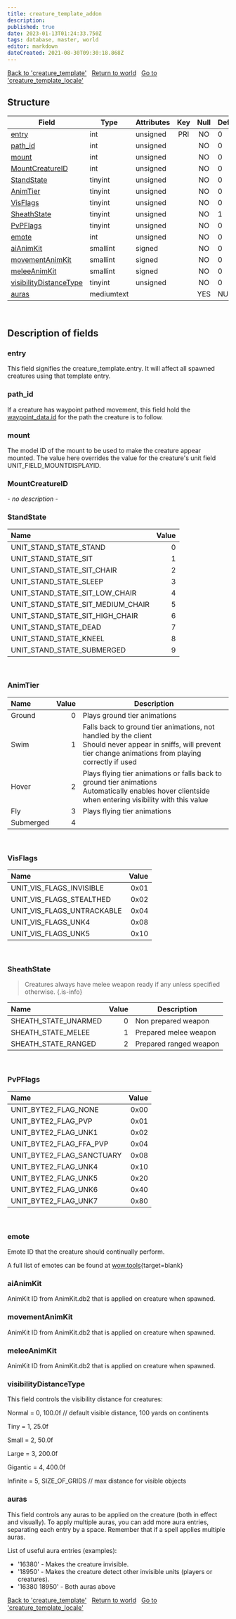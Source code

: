```yaml
---
title: creature_template_addon
description: 
published: true
date: 2023-01-13T01:24:33.750Z
tags: database, master, world
editor: markdown
dateCreated: 2021-08-30T09:30:18.868Z
---
```


<a href="https://trinitycore.info/en/database/master/world/creature_template" class="mt-5 v-btn v-btn--depressed v-btn--flat v-btn--outlined theme--light v-size--default darkblue--text text--lighten-3"><span class="v-btn__content"><i aria-hidden="true" class="v-icon notranslate v-icon--left mdi mdi-arrow-left theme--light"></i><span>Back to 'creature_template'</span></span></a>&nbsp;&nbsp;&nbsp;<a href="https://trinitycore.info/en/database/master/world/home" class="mt-5 v-btn v-btn--depressed v-btn--flat v-btn--outlined theme--light v-size--default darkblue--text text--lighten-3"><span class="v-btn__content"><i aria-hidden="true" class="v-icon notranslate v-icon--left mdi mdi-home-outline theme--light"></i><span>Return to world</span></span></a>&nbsp;&nbsp;&nbsp;<a href="https://trinitycore.info/en/database/master/world/creature_template_locale" class="mt-5 v-btn v-btn--depressed v-btn--flat v-btn--outlined theme--light v-size--default darkblue--text text--lighten-3"><span class="v-btn__content"><span>Go to 'creature_template_locale'</span><i aria-hidden="true" class="v-icon notranslate v-icon--right mdi mdi-arrow-right theme--light"></i></span></a>

## Structure

| Field | Type | Attributes | Key | Null | Default | Extra | Comment |
| --- | --- | --- | :---: | :---: | --- | --- | --- |
| [entry](#entry) | int | unsigned | PRI | NO | 0 |  |  |
| [path_id](#path_id) | int | unsigned |  | NO | 0 |  |  |
| [mount](#mount) | int | unsigned |  | NO | 0 |  |  |
| [MountCreatureID](#mountcreatureid) | int | unsigned |  | NO | 0 |  |  |
| [StandState](#standstate) | tinyint | unsigned |  | NO | 0 |  |  |
| [AnimTier](#animtier) | tinyint | unsigned |  | NO | 0 |  |  |
| [VisFlags](#visflags) | tinyint | unsigned |  | NO | 0 |  |  |
| [SheathState](#sheathstate) | tinyint | unsigned |  | NO | 1 |  |  |
| [PvPFlags](#pvpflags) | tinyint | unsigned |  | NO | 0 |  |  |
| [emote](#emote) | int | unsigned |  | NO | 0 |  |  |
| [aiAnimKit](#aianimkit) | smallint | signed |  | NO | 0 |  |  |
| [movementAnimKit](#movementanimkit) | smallint | signed |  | NO | 0 |  |  |
| [meleeAnimKit](#meleeanimkit) | smallint | signed |  | NO | 0 |  |  |
| [visibilityDistanceType](#visibilitydistancetype) | tinyint | unsigned |  | NO | 0 |  |  |
| [auras](#auras) | mediumtext |  |  | YES | NULL |  |  |
&nbsp;
## Description of fields

### entry
This field signifies the creature_template.entry. It will affect all spawned creatures using that template entry.
&nbsp;

### path_id
If a creature has waypoint pathed movement, this field hold the [waypoint_data.id](/en/database/master/world/waypoint_data#id) for the path the creature is to follow.
&nbsp;

### mount
The model ID of the mount to be used to make the creature appear mounted. The value here overrides the value for the creature's unit field UNIT_FIELD_MOUNTDISPLAYID.
&nbsp;

### MountCreatureID
*- no description -*
&nbsp;

### StandState
| Name | Value |
| :--- | ---: |
| UNIT_STAND_STATE_STAND | 0 |
| UNIT_STAND_STATE_SIT | 1 |
| UNIT_STAND_STATE_SIT_CHAIR | 2 |
| UNIT_STAND_STATE_SLEEP | 3 |
| UNIT_STAND_STATE_SIT_LOW_CHAIR | 4 |
| UNIT_STAND_STATE_SIT_MEDIUM_CHAIR | 5 |
| UNIT_STAND_STATE_SIT_HIGH_CHAIR | 6 |
| UNIT_STAND_STATE_DEAD | 7 |
| UNIT_STAND_STATE_KNEEL | 8 |
| UNIT_STAND_STATE_SUBMERGED | 9 |
<br>

### AnimTier
| Name | Value | Description |
| :--- | ---: | --- |
| Ground | 0 | Plays ground tier animations |
| Swim | 1 | Falls back to ground tier animations, not handled by the client<br>Should never appear in sniffs, will prevent tier change animations from playing correctly if used |
| Hover | 2 | Plays flying tier animations or falls back to ground tier animations<br>Automatically enables hover clientside when entering visibility with this value |
| Fly | 3 | Plays flying tier animations |
| Submerged | 4 | |
<br>

### VisFlags
| Name | Value |
| :--- | ---: |
| UNIT_VIS_FLAGS_INVISIBLE     | 0x01 |
| UNIT_VIS_FLAGS_STEALTHED     | 0x02 |
| UNIT_VIS_FLAGS_UNTRACKABLE   | 0x04 |
| UNIT_VIS_FLAGS_UNK4          | 0x08 |
| UNIT_VIS_FLAGS_UNK5          | 0x10 |
<br>

### SheathState
> Creatures always have melee weapon ready if any unless specified otherwise.
{.is-info}

| Name | Value | Description |
| :--- | ---: | --- |
| SHEATH_STATE_UNARMED | 0 | Non prepared weapon    |
| SHEATH_STATE_MELEE   | 1 | Prepared melee weapon  |
| SHEATH_STATE_RANGED  | 2 | Prepared ranged weapon |
<br>

### PvPFlags
| Name | Value |
| :--- | ---: |
| UNIT_BYTE2_FLAG_NONE      | 0x00 |
| UNIT_BYTE2_FLAG_PVP       | 0x01 |
| UNIT_BYTE2_FLAG_UNK1      | 0x02 |
| UNIT_BYTE2_FLAG_FFA_PVP   | 0x04 |
| UNIT_BYTE2_FLAG_SANCTUARY | 0x08 |
| UNIT_BYTE2_FLAG_UNK4      | 0x10 |
| UNIT_BYTE2_FLAG_UNK5      | 0x20 |
| UNIT_BYTE2_FLAG_UNK6      | 0x40 |
| UNIT_BYTE2_FLAG_UNK7      | 0x80 |
<br>

### emote
Emote ID that the creature should continually perform.

A full list of emotes can be found at [wow.tools](https://wow.tools/dbc/?dbc=emotes){target=blank}
&nbsp;

### aiAnimKit
AnimKit ID from AnimKit.db2 that is applied on creature when spawned.
&nbsp;

### movementAnimKit
AnimKit ID from AnimKit.db2 that is applied on creature when spawned.
&nbsp;

### meleeAnimKit
AnimKit ID from AnimKit.db2 that is applied on creature when spawned.
&nbsp;

### visibilityDistanceType
This field controls the visibility distance for creatures:

Normal = 0,  100.0f  // default visible distance, 100 yards on continents

Tiny = 1,  25.0f

Small = 2,  50.0f

Large = 3, 200.0f

Gigantic = 4, 400.0f

Infinite = 5, SIZE_OF_GRIDS // max distance for visible objects
&nbsp;

### auras
This field controls any auras to be applied on the creature (both in effect and visually). To apply multiple auras, you can add more aura entries, separating each entry by a space. Remember that if a spell applies multiple auras.

List of useful aura entries (examples):

- '16380' - Makes the creature invisible.
- '18950' - Makes the creature detect other invisible units (players or creatures).
- '16380 18950' - Both auras above
&nbsp;

<a href="https://trinitycore.info/en/database/master/world/creature_template" class="mt-5 v-btn v-btn--depressed v-btn--flat v-btn--outlined theme--light v-size--default darkblue--text text--lighten-3"><span class="v-btn__content"><i aria-hidden="true" class="v-icon notranslate v-icon--left mdi mdi-arrow-left theme--light"></i><span>Back to 'creature_template'</span></span></a>&nbsp;&nbsp;&nbsp;<a href="https://trinitycore.info/en/database/master/world/home" class="mt-5 v-btn v-btn--depressed v-btn--flat v-btn--outlined theme--light v-size--default darkblue--text text--lighten-3"><span class="v-btn__content"><i aria-hidden="true" class="v-icon notranslate v-icon--left mdi mdi-home-outline theme--light"></i><span>Return to world</span></span></a>&nbsp;&nbsp;&nbsp;<a href="https://trinitycore.info/en/database/master/world/creature_template_locale" class="mt-5 v-btn v-btn--depressed v-btn--flat v-btn--outlined theme--light v-size--default darkblue--text text--lighten-3"><span class="v-btn__content"><span>Go to 'creature_template_locale'</span><i aria-hidden="true" class="v-icon notranslate v-icon--right mdi mdi-arrow-right theme--light"></i></span></a>

